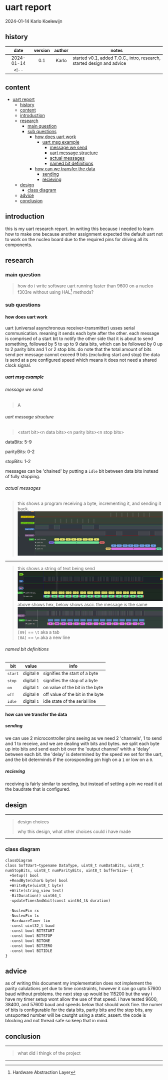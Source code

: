 # uart report

2024-01-14
Karlo Koelewijn

## history

| date | version | author | notes |
| :---: | :---: | :---: | --- |
| 2024-01-14 | 0.1 | Karlo | started v0.1, added T.O.C., intro, research, started design and advice |
<!-- |  |  |  |  | -->

## content

- [uart report](#uart-report)
  - [history](#history)
  - [content](#content)
  - [introduction](#introduction)
  - [research](#research)
    - [main question](#main-question)
    - [sub questions](#sub-questions)
      - [how does uart work](#how-does-uart-work)
        - [uart msg example](#uart-msg-example)
          - [message we send](#message-we-send)
          - [uart message structure](#uart-message-structure)
          - [actual messages](#actual-messages)
          - [named bit definitions](#named-bit-definitions)
      - [how can we transfer the data](#how-can-we-transfer-the-data)
        - [sending](#sending)
        - [recieving](#recieving)
  - [design](#design)
    - [class diagram](#class-diagram)
  - [advice](#advice)
  - [conclusion](#conclusion)

## introduction

this is my uart research report. im writing this because i needed to learn how to make one because another assignment expected the default uart not to work on the nucleo board due to the required pins for driving all its components.

## research

### main question

> how do i write software uart running faster than 9600 on a nucleo f303re without using HAL[^1] methods?

[^1]: Hardware Abstraction Layer

### sub questions

#### how does uart work

uart (universal asynchronous receiver-transmitter) usses serial communication. meaning it sends each byte after the other.
each message is comprised of a start bit to notify the other side that it is about to send something,
followed by 5 to up to 9 data bits, which can be followed by 0 up to 2 parity bits and 1 or 2 stop bits.
do note that the total amount of bits send per message cannot exceed 9 bits (excluding start and stop)
the data is send at a pre configured speed which means it does not need a shared clock signal.

##### uart msg example

###### message we send

> A

###### uart message structure

> \<start bit>\<n data bits>\<n parity bits>\<n stop bits>

dataBits: 5-9

parityBits: 0-2

stopBits: 1-2

messages can be 'chained' by putting a `idle` bit between data bits instead of fully stopping.

###### actual messages

> this shows a program receiving a byte, incrementing it, and sending it back.
>![uart message on logic analyzer](<./../../COMM/software serial/evidende/uart msg.png>)

---

> this shows a string of text being send
>![uart hex print](./../../COMM/software%20serial/evidende/uno%20writer%20logic%20analyzer%20output.png)
>above shows hex, below shows ascii. the message is the same
>![uart ascii print](./../../COMM/software%20serial/evidende/uart%20ascii%20output.png)
>`[09]` == `\t` aka a tab  
>`[0A]` == `\n` aka a new line

###### named bit definitions

| bit | value | info |
| --- | --- | ---|
| `start` | digital `0` | signifies the start of a byte |
| `stop` | digital `1` | signifies the stop of a byte |
| `on` | digital `1` | on value of the bit in the byte |
| `off` | digital `0` | off value of the bit in the byte |
| `idle` | digital `1` | idle state of the serial line |

#### how can we transfer the data

##### sending

we can use 2 microcontroller pins seeing as we need 2 'channels', 1 to send and 1 to receive, and we are dealing with bits and bytes.
we split each byte up into bits and send each bit over the 'output channel' whith a 'delay' between each bit. the 'delay' is determined by the speed we set for the uart, and the bit determinds if the corosponding pin high on a `1` or low on a `0`.

##### recieving

receiving is fairly similar to sending, but instead of setting a pin we read it at the baudrate that is configured.

## design

---
> design choices
>
> why this design, what other choices could i have made
---

### class diagram

```mermaid
classDiagram
class SoftUart~typename DataType, uint8_t numDataBits, uint8_t numStopBits, uint8_t numParityBits, uint8_t bufferSize~ {
  +Setup() bool
  +ReadByte(char& byte) bool
  +WriteByte(uint8_t byte)
  +Write(string_view text)
  -BitDuration() uint64_t
  -updateTimerAndWait(const uint64_t& duration)

  -NucleoPin rx
  -NucleoPin tx
  -HardwareTimer tim
  -const uint32_t baud
  -const bool BITSTART
  -const bool BITSTOP
  -const bool BITONE
  -const bool BITZERO
  -const bool BITIDLE
}
```

## advice

as of writing this document my implementation does not implement the parity calulations yet due to time constraints, however it can go upto 57600 baud without problems.
the next step up would be 115200 but the way i have my timer setup wont allow the use of that speed.
i have tested 9600, 38400, and 57600 baud and speeds below that should work fine.
the numer of bits is configurable for the data bits, parity bits and the stop bits, any unsuported number will be cautght using a static_assert.
the code is blocking and not thread safe so keep that in mind.

## conclusion

---
> what did i thingk of the project
---

